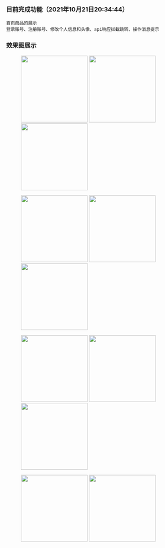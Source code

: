 ### 目前完成功能（2021年10月21日20:34:44）
```
首页商品的展示
登录账号、注册账号、修改个人信息和头像、api响应拦截跳转、操作消息提示
```
### 效果图展示
<figure class="third">
    <img src="https://i.loli.net/2021/10/13/AdO2qXW3zNScnvC.png" width="180">
    <img src="https://i.loli.net/2021/10/13/Z4AOMGmEuRI51n9.png" width="180">
	<img src="https://i.loli.net/2021/10/13/P5LxNCOAztv8mjU.png" width="180">
</figure>
<figure class="third">
    <img src="https://i.loli.net/2021/10/13/CJ9eMmjtHcVlw8x.png" width="180">
	<img src="https://i.loli.net/2021/10/13/yoHUkAPN91LcRb8.png" width="180">
	<img src="https://i.loli.net/2021/10/13/9nxwXadhYkO4qA3.png" width="180">
</figure>
<figure class="third">
    <img src="https://obohe.com/i/2021/10/21/xmhhwc.png" width="180">
	<img src="https://obohe.com/i/2021/10/21/xmhra1.png" width="180">
   <img src="https://obohe.com/i/2021/10/21/xmoqfb.png" width="180">
</figure>
<figure class="third">
    <img src="https://obohe.com/i/2021/10/23/xxdr8d.png" width="180">
	<img src="https://obohe.com/i/2021/10/23/xxdr6j.png" width="180">
</figure>
